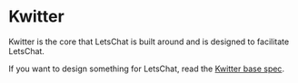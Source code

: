 # Kwitter

Kwitter is the core that LetsChat is built around and is designed to facilitate LetsChat.

If you want to design something for LetsChat, read the <a href="https://github.com/Project-LetsChat/LetsChat/wiki/Kwitter-Base-Specification./">Kwitter base spec</a>.
